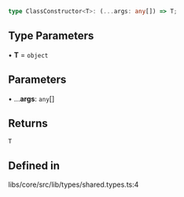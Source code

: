 ```ts
type ClassConstructor<T>: (...args: any[]) => T;
```

## Type Parameters

• **T** = `object`

## Parameters

• ...**args**: `any`[]

## Returns

`T`

## Defined in

libs/core/src/lib/types/shared.types.ts:4
